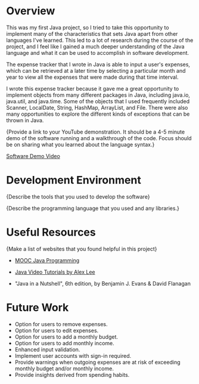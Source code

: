 # Overview

This was my first Java project, so I tried to take this opportunity to implement 
many of the characteristics that sets Java apart from other languages I've learned.
This led to a lot of research during the course of the project, and I feel like
I gained a much deeper understanding of the Java language and what it can be used
to accomplish in software development.

The expense tracker that I wrote in Java is able to input a user's expenses, which 
can be retrieved at a later time by selecting a particular month and year to view
all the expenses that were made during that time interval.

I wrote this expense tracker because it gave me a great opportunity to implement
objects from many different packages in Java, including java.io, java.util, and 
java.time. Some of the objects that I used frequently included Scanner, LocalDate,
String, HashMap, ArrayList, and File. There were also many opportunities to explore
the different kinds of exceptions that can be thrown in Java.

{Provide a link to your YouTube demonstration. It should be a 4-5 minute demo of the software running and a walkthrough of the code. Focus should be on sharing what you learned about the language syntax.}

[Software Demo Video](http://youtube.link.goes.here)

# Development Environment

{Describe the tools that you used to develop the software}

{Describe the programming language that you used and any libraries.}

# Useful Resources

{Make a list of websites that you found helpful in this project}

- [MOOC Java Programming](https://java-programming.mooc.fi/part-1)
- [Java Video Tutorials by Alex Lee](https://www.youtube.com/@alexlorenlee)

- "Java in a Nutshell", 6th edition, by Benjamin J. Evans & David Flanagan

# Future Work

- Option for users to remove expenses.
- Option for users to edit expenses.
- Option for users to add a monthly budget.
- Option for users to add monthly income.
- Enhanced input validation.
- Implement user accounts with sign-in required.
- Provide warnings when outgoing expenses are at
  risk of exceeding monthly budget and/or monthly income.
- Provide insights derived from spending habits.
